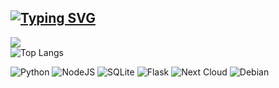 [![Typing SVG](https://readme-typing-svg.herokuapp.com?color=%2336BCF7&lines=Python+developer)](https://vk.com/d.grhv)  
----
![](https://komarev.com/ghpvc/?username=thedeaddan&color=blueviolet&style=for-the-badge)  
![Top Langs](https://github-readme-stats.vercel.app/api/top-langs/?username=thedeaddan&layout=compact&theme=radical)  

![Python](https://img.shields.io/badge/python-3670A0?style=for-the-badge&logo=python&logoColor=ffdd54)
![NodeJS](https://img.shields.io/badge/node.js-6DA55F?style=for-the-badge&logo=node.js&logoColor=white)
![SQLite](https://img.shields.io/badge/sqlite-%2307405e.svg?style=for-the-badge&logo=sqlite&logoColor=white)
![Flask](https://img.shields.io/badge/flask-%23000.svg?style=for-the-badge&logo=flask&logoColor=white)
![Next Cloud](https://img.shields.io/badge/Next%20Cloud-0B94DE?style=for-the-badge&logo=nextcloud&logoColor=white)
![Debian](https://img.shields.io/badge/Debian-D70A53?style=for-the-badge&logo=debian&logoColor=white)

